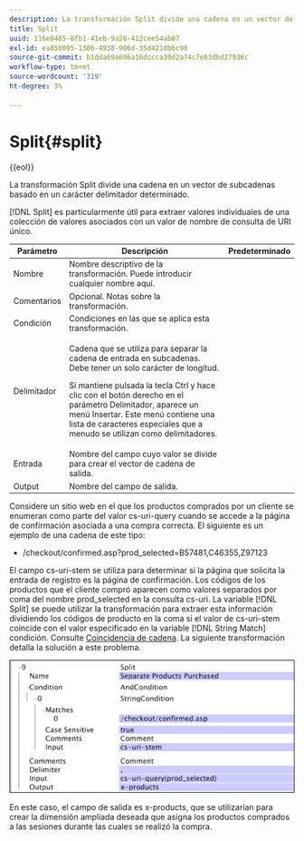 ```yaml
---
description: La transformación Split divide una cadena en un vector de subcadenas basado en un carácter delimitador determinado.
title: Split
uuid: 116e8465-8fb1-41eb-9a28-412cee54ab87
exl-id: ea85b095-1306-4938-906d-35d421db6c98
source-git-commit: b1dda69a606a16dccca30d2a74c7e63dbd27936c
workflow-type: tm+mt
source-wordcount: '319'
ht-degree: 3%

---
```


# Split{#split}

{{eol}}

La transformación Split divide una cadena en un vector de subcadenas basado en un carácter delimitador determinado.

[!DNL Split] es particularmente útil para extraer valores individuales de una colección de valores asociados con un valor de nombre de consulta de URI único.

<table id="table_C97DA4E45DA844FAB8D61AABA22FF809"> 
 <thead> 
  <tr> 
   <th colname="col1" class="entry"> Parámetro </th> 
   <th colname="col2" class="entry"> Descripción </th> 
   <th colname="col3" class="entry"> Predeterminado </th> 
  </tr> 
 </thead>
 <tbody> 
  <tr> 
   <td colname="col1"> Nombre </td> 
   <td colname="col2"> Nombre descriptivo de la transformación. Puede introducir cualquier nombre aquí. </td> 
   <td colname="col3"> </td> 
  </tr> 
  <tr> 
   <td colname="col1"> Comentarios </td> 
   <td colname="col2"> Opcional. Notas sobre la transformación. </td> 
   <td colname="col3"> </td> 
  </tr> 
  <tr> 
   <td colname="col1"> Condición </td> 
   <td colname="col2"> Condiciones en las que se aplica esta transformación. </td> 
   <td colname="col3"> </td> 
  </tr> 
  <tr> 
   <td colname="col1"> Delimitador </td> 
   <td colname="col2"> <p>Cadena que se utiliza para separar la cadena de entrada en subcadenas. Debe tener un solo carácter de longitud. </p> <p> Si mantiene pulsada la tecla Ctrl y hace clic con el botón derecho en el parámetro Delimitador, aparece un menú Insertar. Este menú contiene una lista de caracteres especiales que a menudo se utilizan como delimitadores. </p> </td> 
   <td colname="col3"> </td> 
  </tr> 
  <tr> 
   <td colname="col1"> Entrada </td> 
   <td colname="col2"> Nombre del campo cuyo valor se divide para crear el vector de cadena de salida. </td> 
   <td colname="col3"> </td> 
  </tr> 
  <tr> 
   <td colname="col1"> Output </td> 
   <td colname="col2"> Nombre del campo de salida. </td> 
   <td colname="col3"> </td> 
  </tr> 
 </tbody> 
</table>

Considere un sitio web en el que los productos comprados por un cliente se enumeran como parte del valor cs-uri-query cuando se accede a la página de confirmación asociada a una compra correcta. El siguiente es un ejemplo de una cadena de este tipo:

* /checkout/confirmed.asp?prod_selected=B57481,C46355,Z97123

El campo cs-uri-stem se utiliza para determinar si la página que solicita la entrada de registro es la página de confirmación. Los códigos de los productos que el cliente compró aparecen como valores separados por coma del nombre prod_selected en la consulta cs-uri. La variable [!DNL Split] se puede utilizar la transformación para extraer esta información dividiendo los códigos de producto en la coma si el valor de cs-uri-stem coincide con el valor especificado en la variable [!DNL String Match] condición. Consulte [Coincidencia de cadena](../../../../../home/c-dataset-const-proc/c-conditions/c-test-ops/c-test-op-con.md#section-f8d132085c6b4500bfbe4515b848142f). La siguiente transformación detalla la solución a este problema.

![](assets/cfg_TransformationType_Split.png)

En este caso, el campo de salida es x-products, que se utilizarían para crear la dimensión ampliada deseada que asigna los productos comprados a las sesiones durante las cuales se realizó la compra.
